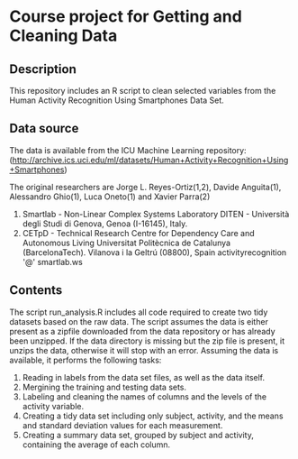 # Course project for Getting and Cleaning Data

## Description
This repository includes an R script to clean selected variables from the Human Activity Recognition Using Smartphones Data Set.
## Data source
The data is available from the ICU Machine Learning repository: (http://archive.ics.uci.edu/ml/datasets/Human+Activity+Recognition+Using+Smartphones)

The original researchers are Jorge L. Reyes-Ortiz(1,2), Davide Anguita(1), Alessandro Ghio(1), Luca Oneto(1) and Xavier Parra(2)
1. Smartlab - Non-Linear Complex Systems Laboratory DITEN - Università  degli Studi di Genova, Genoa (I-16145), Italy. 
2. CETpD - Technical Research Centre for Dependency Care and Autonomous Living Universitat Politècnica de Catalunya (BarcelonaTech). Vilanova i la Geltrú (08800), Spain activityrecognition '@' smartlab.ws 
## Contents
The script run_analysis.R includes all code required to create two tidy datasets based on the raw data. The script assumes the data is either present as a zipfile downloaded from the data repository or has already been unzipped. If the data directory is missing but the zip file is present, it unzips the data, otherwise it will stop with an error. Assuming the data is available, it performs the following tasks:
1. Reading in labels from the data set files, as well as the data itself.
2. Mergining the training and testing data sets.
3. Labeling and cleaning the names of columns and the levels of the activity variable.
4. Creating a tidy data set including only subject, activity, and the means and standard deviation values for each measurement.
5. Creating a summary data set, grouped by subject and activity, containing the average of each column.

